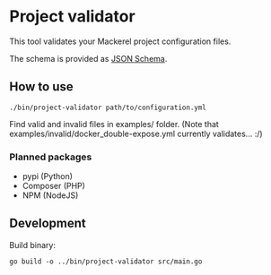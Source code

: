 # Project validator

This tool validates your Mackerel project configuration files.

The schema is provided as [JSON Schema](https://json-schema.org/).

## How to use

```shell script
./bin/project-validator path/to/configuration.yml
```

Find valid and invalid files in examples/ folder.
(Note that examples/invalid/docker_double-expose.yml currently validates... :/)

### Planned packages

* pypi (Python)
* Composer (PHP)
* NPM (NodeJS)

## Development

Build binary:

```shell script
go build -o ../bin/project-validator src/main.go
```